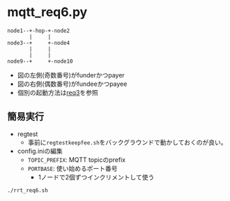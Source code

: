 # mqtt_req6.py

```text
node1--+-hop-+-node2
       |     |
node3--+     +-node4
       |     |
       |     |
node9--+     +-node10
```

* 図の左側(奇数番号)がfunderかつpayer
* 図の右側(偶数番号)がfundeeかつpayee
* 個別の起動方法は[req3](README_req3.md)を参照

## 簡易実行

* regtest
  * 事前に`regtestkeepfee.sh`をバックグラウンドで動かしておくのが良い。
* config.iniの編集
  * `TOPIC_PREFIX`: MQTT topicのprefix
  * `PORTBASE`: 使い始めるポート番号
    * 1ノードで2個ずつインクリメントして使う

```bash
./rrt_req6.sh
```
